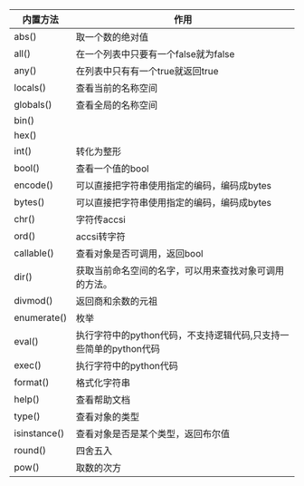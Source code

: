 | 内置方法 | 作用                                   |
| ---- |--------------------------------------|
| abs() | 取一个数的绝对值                             |
| all() | 在一个列表中只要有一个false就为false              |
| any() | 在列表中只有有一个true就返回true                 |
| locals() | 查看当前的名称空间                            |
| globals() | 查看全局的名称空间                            |
| bin() |                                      |
| hex() |                                      |
| int() | 转化为整形                                |
| bool() | 查看一个值的bool                           |
| encode() | 可以直接把字符串使用指定的编码，编码成bytes             |
| bytes() | 可以直接把字符串使用指定的编码，编码成bytes             |
| chr() | 字符传accsi                             |
| ord() | accsi转字符                             |
| callable() | 查看对象是否可调用，返回bool                     |
| dir() | 获取当前命名空间的名字，可以用来查找对象可调用的方法。          |
| divmod() | 返回商和余数的元祖                            |
| enumerate() | 枚举                                   |
| eval() | 执行字符中的python代码，不支持逻辑代码,只支持一些简单的python代码 |
| exec() | 执行字符中的python代码                       |
| format() | 格式化字符串                               |
| help() | 查看帮助文档 |
| type() | 查看对象的类型 |
| isinstance() | 查看对象是否是某个类型，返回布尔值 |
| round() | 四舍五入 |
| pow() | 取数的次方 |

